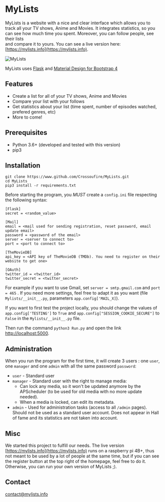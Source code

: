 # MyLists

MyLists is a website with a nice and clear interface which allows you to track all your TV shows, Anime and Movies. 
It integrates statistics, so you can see how much time you spent. Moreover, you can follow people, see their lists  
and compare it to yours. You can see a live version here: [https://mylists.info](https://mylists.info).

![MyLists](https://raw.githubusercontent.com/Crossoufire/MyLists/master/MyLists/static/img/home222.jpg)

MyLists uses [Flask](http://flask.pocoo.org/) and [Material Design for Bootstrap 4](https://mdbootstrap.com/)

## Features

* Create a list for all of your TV shows, Anime and Movies
* Compare your list with your follows
* Get statistics about your list (time spent, number of episodes watched, prefered genres, etc)
* More to come!

## Prerequisites

* Python 3.6+ (developed and tested with this version)
* pip3

## Installation

```
git clone https://www.github.com/Crossoufire/MyLists.git
cd MyLists
pip3 install -r requirements.txt
```

Before starting the program, you *MUST* create a `config.ini` file respecting the following syntax:

```
[Flask]
secret = <random_value>

[Mail]
email = <mail used for sending registration, reset password, email update email>
password = <password of the email>
server = <server to connect to>
port = <port to connect to>

[TheMovieDB]
api_key = <API key of TheMovieDB (TMDb). You need to register on their website to get one>

[OAuth]
twitter_id = <twitter_id>
twitter_secret = <twitter_secret>
```

For example if you want to use Gmail, set `server = smtp.gmail.com` and `port = 465` . If you need more settings, feel 
free to adapt it as you want (file `Mylists/__init__.py`, parameters `app.config['MAIL_X]`).

If you want to first test the project locally, you should change the values of `app.config['TESTING']` to `True` and 
`app.config["SESSION_COOKIE_SECURE"]` to `False` in the `Mylists/__init__.py` file.

Then run the command `python3 Run.py` and open the link [http://localhost:5000](http://localhost:5000).

## Administration

When you run the program for the first time, it will create 3 users : one `user`, one `manager` and one `admin` with 
all the same password `password`:

* `user` - Standard user
* `manager` - Standard user with the right to manage media:
    * Can lock any media, so it won't be updated anymore by the APScheduler (to be used for old media with no more 
      update needed).
    * When a media is locked, can edit its metadata.
* `admin` - Used for administration tasks (access to all `/admin` pages). Should not be used as a standard user account.
  Does not appear in Hall of fame and its statistics are not taken into account.

## Misc

We started this project to fulfill our needs. The live version [https://mylists.info](https://mylists.info) runs on a 
raspberry pi 4B+, thus not meant to be used by a lot of people at the same time, but if you can see the register button 
at the top right of the homepage, feel free to do it. Otherwise, you can run your own version of MyLists ;).

## Contact

<contact@mylists.info>
